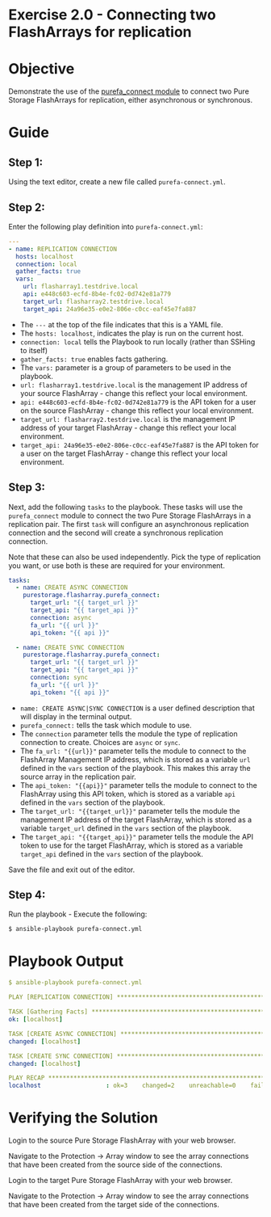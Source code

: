# Exercise 2.0 - Connecting two FlashArrays for replication

# Objective

Demonstrate the use of the [purefa_connect module](https://docs.ansible.com/ansible/latest/collections/purestorage/flasharray/purefa_connect_module.html) to connect two Pure Storage FlashArrays for replication, either asynchronous or synchronous.

# Guide

## Step 1:

Using the text editor, create a new file called `purefa-connect.yml`.

## Step 2:

Enter the following play definition into `purefa-connect.yml`:

```yaml
---
- name: REPLICATION CONNECTION
  hosts: localhost
  connection: local
  gather_facts: true
  vars:
    url: flasharray1.testdrive.local
    api: e448c603-ecfd-8b4e-fc02-0d742e81a779
    target_url: flasharray2.testdrive.local
    target_api: 24a96e35-e0e2-806e-c0cc-eaf45e7fa887
```

- The `---` at the top of the file indicates that this is a YAML file.
- The `hosts: localhost`, indicates the play is run on the current host.
- `connection: local` tells the Playbook to run locally (rather than SSHing to itself)
- `gather_facts: true` enables facts gathering.
- The `vars:` parameter is a group of parameters to be used in the playbook.
- `url: flasharray1.testdrive.local` is the management IP address of your source FlashArray - change this reflect your local environment.
- `api: e448c603-ecfd-8b4e-fc02-0d742e81a779` is the API token for a user on the source FlashArray - change this reflect your local environment.
- `target_url: flasharray2.testdrive.local` is the management IP address of your target FlashArray - change this reflect your local environment.
- `target_api: 24a96e35-e0e2-806e-c0cc-eaf45e7fa887` is the API token for a user on the target FlashArray - change this reflect your local environment.

## Step 3:

Next, add the following `tasks` to the playbook. These tasks will use the `purefa_connect` module to connect the two Pure Storage FlashArrays in a replication pair. The first `task` will configure an asynchronous replication connection and the second will create a synchronous replication connection.

Note that these can also be used independently. Pick the type of replication you want, or use both is these are required for your environment.

```yaml
tasks:
  - name: CREATE ASYNC CONNECTION
    purestorage.flasharray.purefa_connect:
      target_url: "{{ target_url }}"
      target_api: "{{ target_api }}"
      connection: async
      fa_url: "{{ url }}"
      api_token: "{{ api }}"

  - name: CREATE SYNC CONNECTION
    purestorage.flasharray.purefa_connect:
      target_url: "{{ target_url }}"
      target_api: "{{ target_api }}"
      connection: sync
      fa_url: "{{ url }}"
      api_token: "{{ api }}"
```

- `name: CREATE ASYNC|SYNC CONNECTION` is a user defined description that will display in the terminal output.
- `purefa_connect:` tells the task which module to use.
- The `connection` parameter tells the module the type of replication connection to create. Choices are `async` or `sync`.
- The `fa_url: "{{url}}"` parameter tells the module to connect to the FlashArray Management IP address, which is stored as a variable `url` defined in the `vars` section of the playbook. This makes this array the source array in the replication pair.
- The `api_token: "{{api}}"` parameter tells the module to connect to the FlashArray using this API token, which is stored as a variable `api` defined in the `vars` section of the playbook.
- The `target_url: "{{target_url}}"` parameter tells the module the management IP address of the target FlashArray, which is stored as a variable `target_url` defined in the `vars` section of the playbook.
- The `target_api: "{{target_api}}"` parameter tells the module the API token to use for the target FlashArray, which is stored as a variable `target_api` defined in the `vars` section of the playbook.

Save the file and exit out of the editor.

## Step 4:

Run the playbook - Execute the following:

```
$ ansible-playbook purefa-connect.yml
```

# Playbook Output

```yaml
$ ansible-playbook purefa-connect.yml

PLAY [REPLICATION CONNECTION] *******************************************************************************************

TASK [Gathering Facts] **************************************************************************************************
ok: [localhost]

TASK [CREATE ASYNC CONNECTION] ******************************************************************************************
changed: [localhost]

TASK [CREATE SYNC CONNECTION] *******************************************************************************************
changed: [localhost]

PLAY RECAP **************************************************************************************************************
localhost                  : ok=3    changed=2    unreachable=0    failed=0    skipped=0    rescued=0    ignored=0
```

# Verifying the Solution

Login to the source Pure Storage FlashArray with your web browser.

Navigate to the Protection -> Array window to see the array connections that have been created from the source side of the connections.

Login to the target Pure Storage FlashArray with your web browser.

Navigate to the Protection -> Array window to see the array connections that have been created from the target side of the connections.
